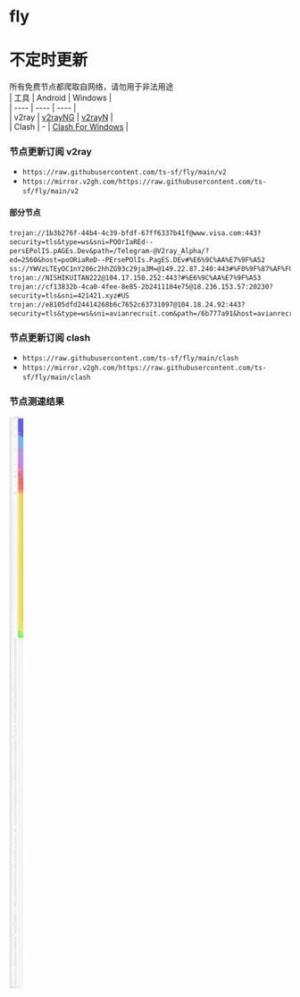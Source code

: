 # fly
# 不定时更新
所有免费节点都爬取自网络，请勿用于非法用途  
|  工具  | Android  | Windows  |  
|  ----  | ----   | ----  |  
| v2ray  | [v2rayNG](https://github.com/2dust/v2rayNG/releases) | [v2rayN](https://github.com/2dust/v2rayN/releases) |  
| Clash  | - | [Clash For Windows](https://github.com/2dust/clashN/releases) | 
  
### 节点更新订阅  v2ray
- `https://raw.githubusercontent.com/ts-sf/fly/main/v2`  
- `https://mirror.v2gh.com/https://raw.githubusercontent.com/ts-sf/fly/main/v2`  

#### 部分节点  
``` 
trojan://1b3b276f-44b4-4c39-bfdf-67ff6337b41f@www.visa.com:443?security=tls&type=ws&sni=POOrIaREd--persEPolIS.pAGEs.Dev&path=/Telegram-@V2ray_Alpha/?ed=2560&host=poORiaReD--PErsePOlIs.PagES.DEv#%E6%9C%AA%E7%9F%A52
ss://YWVzLTEyOC1nY206c2hhZG93c29ja3M=@149.22.87.240:443#%F0%9F%87%AF%F0%9F%87%B5JP%E6%97%A5%E6%9C%AC%201.8MB%2Fs
trojan://NISHIKUITAN222@104.17.150.252:443?#%E6%9C%AA%E7%9F%A53
trojan://cf13832b-4ca0-4fee-8e85-2b2411104e75@18.236.153.57:20230?security=tls&sni=421421.xyz#US
trojan://e8105dfd24414268b6c7652c63731097@104.18.24.92:443?security=tls&type=ws&sni=avianrecruit.com&path=/6b777a91&host=avianrecruit.com#%E6%9C%AA%E7%9F%A54
```
### 节点更新订阅  clash
- `https://raw.githubusercontent.com/ts-sf/fly/main/clash`  
- `https://mirror.v2gh.com/https://raw.githubusercontent.com/ts-sf/fly/main/clash`  

### 节点测速结果
![image](traffic.png)
